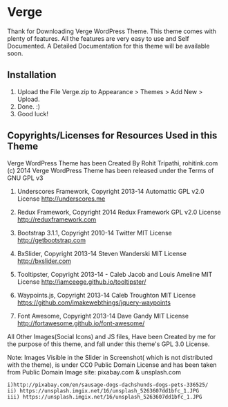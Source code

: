 Verge
==================

Thank for Downloading Verge WordPress Theme. This theme comes with plenty of features. All the features are very easy to use and Self Documented. A Detailed Documentation for this theme will be available soon.

Installation
---------------

1. Upload the File Verge.zip to Appearance > Themes > Add New > Upload.
2. Done. :)
3. Good luck!

Copyrights/Licenses for Resources Used in this Theme
----------------------------------------------------

Verge WordPress Theme has been Created By Rohit Tripathi, rohitink.com (c) 2014
Verge WordPress Theme has been released under the Terms of GNU GPL v3

1. Underscores Framework, Copyright 2013-14 Automattic
	GPL v2.0 License
	http://underscores.me
	
2. Redux Framework, Copyright 2014 Redux Framework
	GPL v2.0 License
	http://reduxframework.com
		
3. Bootstrap 3.1.1, Copyright 2010-14 Twitter
	MIT License
	http://getbootstrap.com
	
4. BxSlider, Copyright 2013-14 Steven Wanderski 
	MIT License
	http://bxslider.com
	
5. Tooltipster, Copyright 2013-14 - Caleb Jacob and Louis Ameline
	MIT License
	http://iamceege.github.io/tooltipster/
	
6. Waypoints.js, Copyright 2013-14 Caleb Troughton
	MIT License
	https://github.com/imakewebthings/jquery-waypoints
	
7. Font Awesome, Copyright 2013-14 Dave Gandy
	MIT License
	http://fortawesome.github.io/font-awesome/		
	
All Other Images(Social Icons) and JS files, Have been Created by me for the purpose of this theme, and fall under this theme's GPL 3.0 License.
 
Note: Images Visible in the Slider in Screenshot( which is not distributed with the theme), is under CC0 Public Domain License and has been taken from Public Domain Image site: pixabay.com & unsplash.com

	i)http://pixabay.com/en/sausage-dogs-dachshunds-dogs-pets-336525/
	ii) https://unsplash.imgix.net/16/unsplash_5263607dd1bfc_1.JPG
	iii) https://unsplash.imgix.net/16/unsplash_5263607dd1bfc_1.JPG

